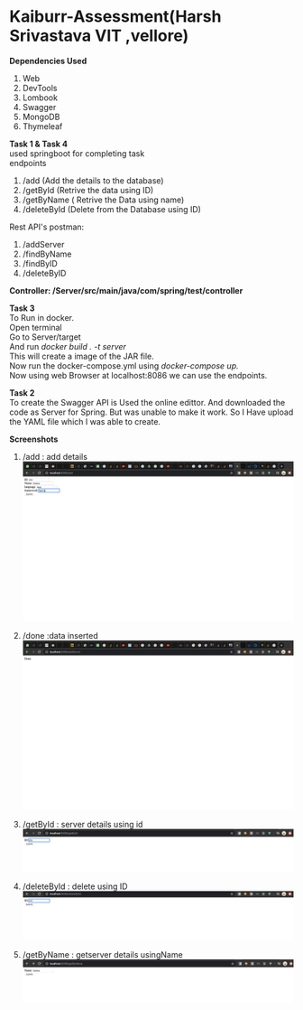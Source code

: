 # Kaiburr-Assessment(Harsh Srivastava VIT ,vellore)



<b>Dependencies Used</b><br/>
1. Web<br/>
2. DevTools<br/>
3. Lombook<br/>
4. Swagger<br/>
5. MongoDB<br/>
6. Thymeleaf<br/>

<b>Task 1 & Task 4</b><br>
used springboot for completing task<br/>
endpoints<br/>
1. /add (Add the details to the database) <br/>
2. /getById (Retrive the data using ID) <br/>
3. /getByName ( Retrive the Data using name) <br/>
4. /deleteById (Delete from the Database using ID) <br/>

 Rest API's postman:<br/>
1. /addServer <br/>
2. /findByName <br/>
3. /findByID <br/>
4. /deleteByID <br/>

<b>Controller: /Server/src/main/java/com/spring/test/controller</b><br/>

<b> Task 3 </b></br>
To Run in docker.</br>
Open terminal</br>
Go to Server/target </br>
And run <i>docker build . -t server </i> </br>
This will create a image of the JAR file. </br>
Now run the docker-compose.yml using <i> docker-compose up. </i> </br>
Now using web Browser at localhost:8086 we can use the endpoints.</br>

<b> Task 2 </b></br>
To create the Swagger API is Used the online edittor. And downloaded the code as Server for Spring. But was unable to make it work. So I Have upload the YAML file which I was able to create. </br>

<b>Screenshots</b><br>

1. /add : add details<br/>
<img src="Screenshots/Docker/1)%20Add%20the%20data.png"> <br/>

2. /done :data inserted <br/>
<img src="Screenshots/Docker/2)%20Confirmation%20of%20data.png"> <br/>

3. /getById : server details using id <br/>
<img src="Screenshots/Docker/3)%20Find%20by%20id.png"> <br/>

4. /deleteById : delete using ID <br/>
<img src="Screenshots/Docker/7)%20Delete%20by%20id.png"> <br/>
5. /getByName :  getserver details usingName <br/>
<img src="Screenshots/Docker/5)%20Find%20by%20name.png"> <br/>



